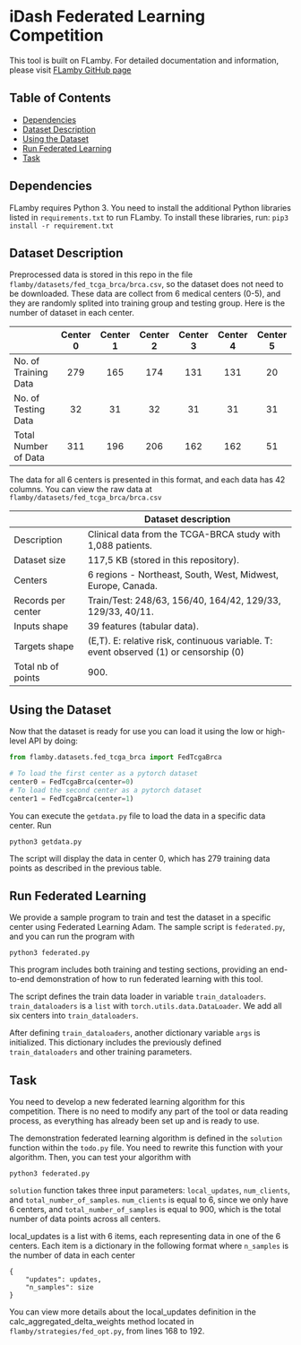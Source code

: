 # iDash Federated Learning Competition

This tool is built on FLamby. For detailed documentation and information, please visit [FLamby GitHub page](https://github.com/owkin/FLamby)

## Table of Contents
- [Dependencies](#dependencies)
- [Dataset Description](#description)
- [Using the Dataset](#dataset)
- [Run Federated Learning](#federated)
- [Task](#task)

## Dependencies
FLamby requires Python 3. You need to install the additional Python libraries listed in ```requirements.txt``` to run FLamby. To install these libraries, run:
```pip3 install -r requirement.txt```

## Dataset Description

Preprocessed data is stored in this repo in the file ```flamby/datasets/fed_tcga_brca/brca.csv```, so the dataset does not need to be downloaded. These data are collect from 6 medical centers (0-5), and they are randomly splited into training group and testing group. Here is the number of dataset in each center.

|                      | Center 0 | Center 1 | Center 2 | Center 3 | Center 4 | Center 5 |
|----------------------|:--------:|:--------:|:--------:|:--------:|:--------:|:--------:
| No. of Training Data | 279 | 165 | 174 | 131 | 131 | 20
| No. of Testing Data  | 32  | 31  | 32  | 31  | 31  | 31
| Total Number of Data | 311 | 196 | 206 | 162 | 162 | 51

The data for all 6 centers is presented in this format, and each data has 42 columns. You can view the raw data at ```flamby/datasets/fed_tcga_brca/brca.csv```

|                    | Dataset description
|--------------------| -----------------------------------------------------------------------------------------------
| Description        | Clinical data from the TCGA-BRCA study with 1,088 patients.
| Dataset size       | 117,5 KB (stored in this repository).
| Centers            | 6 regions - Northeast, South, West, Midwest, Europe, Canada.
| Records per center | Train/Test: 248/63, 156/40, 164/42, 129/33, 129/33, 40/11.
| Inputs shape       | 39 features (tabular data).
| Targets shape      | (E,T). E: relative risk, continuous variable. T: event observed (1) or censorship (0)
| Total nb of points | 900.


## Using the Dataset
Now that the dataset is ready for use you can load it using the low or high-level API
by doing:
```python
from flamby.datasets.fed_tcga_brca import FedTcgaBrca

# To load the first center as a pytorch dataset
center0 = FedTcgaBrca(center=0)
# To load the second center as a pytorch dataset
center1 = FedTcgaBrca(center=1)
```

You can execute the ```getdata.py``` file to load the data in a specific data center. Run
```
python3 getdata.py
```

The script will display the data in center 0, which has 279 training data points as described in the previous table.

## Run Federated Learning
We provide a sample program to train and test the dataset in a specific center using Federated Learning Adam. The sample script is ```federated.py```, and you can run the program with
```
python3 federated.py
```

This program includes both training and testing sections, providing an end-to-end demonstration of how to run federated learning with this tool.

The script defines the train data loader in variable ```train_dataloaders```. ```train_dataloaders``` is a ```list``` with ```torch.utils.data.DataLoader```. We add all six centers into ```train_dataloaders```.

After defining ```train_dataloaders```, another dictionary variable ```args``` is initialized. This dictionary includes the previously defined ```train_dataloaders``` and other training parameters.

## Task
You need to develop a new federated learning algorithm for this competition. There is no need to modify any part of the tool or data reading process, as everything has already been set up and is ready to use.

The demonstration federated learning algorithm is defined in the ```solution``` function within the ```todo.py``` file. You need to rewrite this function with your algorithm. Then, you can test your algorithm with
```
python3 federated.py
```

```solution``` function takes three input parameters: ```local_updates```, ```num_clients```, and ```total_number_of_samples```. ```num_clients``` is equal to 6, since we only have 6 centers, and ```total_number_of_samples``` is equal to 900, which is the total number of data points across all centers. 

local_updates is a list with 6 items, each representing data in one of the 6 centers. Each item is a dictionary in the following format where ```n_samples``` is the number of data in each center
```
{
    "updates": updates, 
    "n_samples": size
}
 ```
You can view more details about the local_updates definition in the calc_aggregated_delta_weights method located in ```flamby/strategies/fed_opt.py```, from lines 168 to 192.
